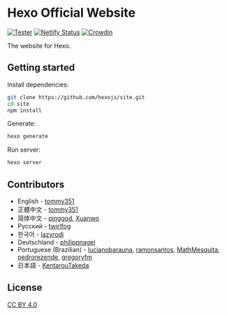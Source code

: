 # Hexo Official Website

[![Tester](https://github.com/hexojs/site/actions/workflows/tester.yml/badge.svg)](https://github.com/hexojs/site/actions/workflows/tester.yml)
[![Netlify Status](https://api.netlify.com/api/v1/badges/beeb7e86-4485-4381-8529-6b2a92df5dd7/deploy-status)](https://app.netlify.com/sites/hexo-site/deploys)
[![Crowdin](https://badges.crowdin.net/hexo/localized.svg)](https://crowdin.com/project/hexo)

The website for Hexo.

## Getting started

Install dependencies:

``` bash
git clone https://github.com/hexojs/site.git
cd site
npm install
```

Generate:

``` bash
hexo generate
```

Run server:

``` bash
hexo server
```

## Contributors

- English - [tommy351](https://github.com/tommy351)
- 正體中文 - [tommy351](https://github.com/tommy351)
- 简体中文 - [pinggod](https://github.com/pinggod), [Xuanwo](https://github.com/Xuanwo)
- Русский - [twirlfog](https://github.com/twirlfog)
- 한국어 - [lazyrodi](https://github.com/lazyrodi)
- Deutschland - [philippnagel](https://github.com/philippnagel)
- Portuguese (Brazilian) - [lucianobarauna](https://github.com/lucianobarauna), [ramonsantos](https://github.com/ramonsantos), [MathMesquita](https://github.com/MathMesquita), [pedrorezende](https://github.com/pedrorezende), [gregoryfm](https://github.com/gregoryfm)
- 日本語 - [KentarouTakeda](https://github.com/KentarouTakeda)

## License

[CC BY 4.0](http://creativecommons.org/licenses/by/4.0/)
